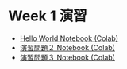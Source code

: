  # Week 1 演習

  - [Hello World Notebook (Colab)](https://colab.research.google.com/drive/1IVAgMdyGcaBl-F8giOf19PACD8RG2v6h?usp=sharing)
  - [演習問題２ Notebook (Colab)](https://colab.research.google.com/drive/1Ms5vKxKROmSUHH_6japqyI17fYpj0Ovf?usp=sharing)
  - [演習問題３ Notebook (Colab)](https://colab.research.google.com/drive/1tWR_g0KcoOyiTPAG5hVmP7RijAlWacjk?usp=sharing)
